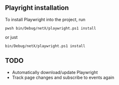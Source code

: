 ## Playright installation

To install Playwright into the project, run 
```console
pwsh bin/Debug/netX/playwright.ps1 install
```
or just
```console
bin/Debug/netX/playwright.ps1 install
```

## TODO

- Automatically download/update Playwright
- Track page changes and subscribe to events again
